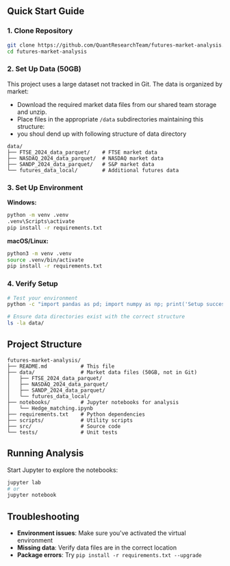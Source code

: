 ## Quick Start Guide

### 1. Clone Repository

```bash
git clone https://github.com/QuantResearchTeam/futures-market-analysis.git
cd futures-market-analysis
```

### 2. Set Up Data (50GB)

This project uses a large dataset not tracked in Git. The data is organized by market:

- Download the required market data files from our shared team storage and unzip.
- Place files in the appropriate `/data` subdirectories maintaining this structure:
- you shoul dend up with following structure of data directory
```
data/
├── FTSE_2024_data_parquet/    # FTSE market data
├── NASDAQ_2024_data_parquet/  # NASDAQ market data
├── SANDP_2024_data_parquet/   # S&P market data
└── futures_data_local/        # Additional futures data
```


### 3. Set Up Environment

**Windows:**
```bash
python -m venv .venv
.venv\Scripts\activate
pip install -r requirements.txt
```

**macOS/Linux:**
```bash
python3 -m venv .venv
source .venv/bin/activate
pip install -r requirements.txt
```

### 4. Verify Setup

```bash
# Test your environment
python -c "import pandas as pd; import numpy as np; print('Setup successful!')"

# Ensure data directories exist with the correct structure
ls -la data/
```

## Project Structure

```
futures-market-analysis/
├── README.md           # This file
├── data/               # Market data files (50GB, not in Git)
│   ├── FTSE_2024_data_parquet/
│   ├── NASDAQ_2024_data_parquet/
│   ├── SANDP_2024_data_parquet/
│   └── futures_data_local/
├── notebooks/          # Jupyter notebooks for analysis
│   └── Hedge_matching.ipynb
├── requirements.txt    # Python dependencies
├── scripts/            # Utility scripts
├── src/                # Source code
└── tests/              # Unit tests
```

## Running Analysis

Start Jupyter to explore the notebooks:

```bash
jupyter lab
# or
jupyter notebook
```

## Troubleshooting

- **Environment issues**: Make sure you've activated the virtual environment
- **Missing data**: Verify data files are in the correct location
- **Package errors**: Try `pip install -r requirements.txt --upgrade`
